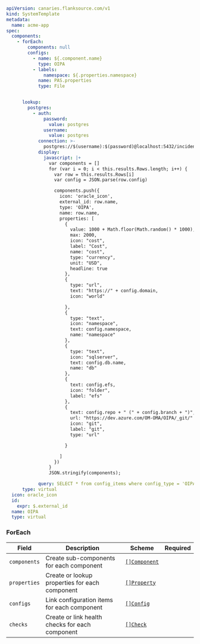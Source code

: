 ```yaml

apiVersion: canaries.flanksource.com/v1
kind: SystemTemplate
metadata:
  name: acme-app
spec:
  components:
    - forEach:
        components: null
        configs:
          - name: ${.component.name}
            type: OIPA
          - labels:
              namespace: ${.properties.namespace}
            name: PAS.properties
            type: File


      lookup:
        postgres:
          - auth:
              password:
                value: postgres
              username:
                value: postgres
            connection: >-
              postgres://$(username):$(password)@localhost:5432/incident_commander?sslmode=disable
            display:
              javascript: |+
                var components = []
                for (var i = 0; i < this.results.Rows.length; i++) {
                  var row = this.results.Rows[i]
                  var config = JSON.parse(row.config)

                  components.push({
                    icon: 'oracle_icon',
                    external_id: row.name,
                    type: 'OIPA',
                    name: row.name,
                    properties: [
                      {
                        value: 1000 + Math.floor(Math.random() * 1000),
                        max: 2000,
                        icon: "cost",
                        label: "Cost",
                        name: "cost",
                        type: "currency",
                        unit: "USD",
                        headline: true
                      },
                      {
                        type: "url",
                        text: "https://" + config.domain,
                        icon: "world"

                      },
                      {
                        type: "text",
                        icon: "namespace",
                        text: config.namespace,
                        name: "namespace"
                      },
                      {
                        type: "text",
                        icon: "sqlserver",
                        text: config.db.name,
                        name: "db"
                      },
                      {
                        text: config.efs,
                        icon: "folder",
                        label: "efs"
                      },
                      {
                        text: config.repo + " (" + config.branch + ")",
                        url: "https://dev.azure.com/OM-OMA/OIPA/_git/"  + config.repo +  "?version=GB" + config.branch,
                        icon: "git",
                        label: "git",
                        type: "url"

                      }

                    ]
                  })
                }
                JSON.stringify(components);

            query: SELECT * from config_items where config_type = 'OIPA' and name = 'dev-qa' ;
      type: virtual
  icon: oracle_icon
  id:
    expr: $.external_id
  name: OIPA
  type: virtual

```

### ForEach

| Field           | Description               | Scheme                                    | Required |
| --------------- | ------------------------- | ----------------------------------------- | -------- |
| `components`    | Create sub-components for each component  | [`[]Component`](#component)               |          |
| `properties`    | Create or lookup properties for each component    | [`[]Property`](#property)                 |          |
| `configs`       | Link configuration items for each component     | [`[]Config`](#config)                     |          |
| `checks`        | Create or link health checks for each component       | [`[]Check`](./health-checks.md#check)     |          |
